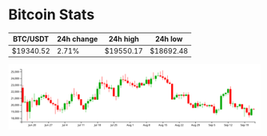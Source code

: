 # Bitcoin Stats

BTC/USDT|24h change|24h high|24h low|
|---|---|---|---|
|$19340.52|2.71%|$19550.17|$18692.48|

<img src="./chart.svg">
